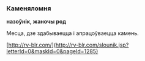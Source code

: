 ### Каменяломня
**назоўнік, жаночы род**

Месца, дзе здабываецца і апрацоўваецца камень.

<a rel="author">[http://rv-blr.com/](http://rv-blr.com/slounik.jsp?letterId=0&maskId=0&pageId=1285)</a>
